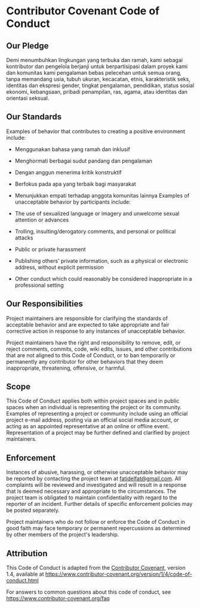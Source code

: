 # Contributor Covenant Code of Conduct

## Our Pledge

Demi menumbuhkan lingkungan yang terbuka dan ramah, kami sebagai
kontributor dan pengelola berjanji untuk berpartisipasi dalam proyek kami dan
komunitas kami pengalaman bebas pelecehan untuk semua orang, tanpa memandang usia, tubuh
ukuran, kecacatan, etnis, karakteristik seks, identitas dan ekspresi gender,
tingkat pengalaman, pendidikan, status sosial ekonomi, kebangsaan, pribadi
penampilan, ras, agama, atau identitas dan orientasi seksual.

## Our Standards

Examples of behavior that contributes to creating a positive environment
include:

* Menggunakan bahasa yang ramah dan inklusif
* Menghormati berbagai sudut pandang dan pengalaman
* Dengan anggun menerima kritik konstruktif
* Berfokus pada apa yang terbaik bagi masyarakat
* Menunjukkan empati terhadap anggota komunitas lainnya
Examples of unacceptable behavior by participants include:

* The use of sexualized language or imagery and unwelcome sexual attention or
 advances
* Trolling, insulting/derogatory comments, and personal or political attacks
* Public or private harassment
* Publishing others' private information, such as a physical or electronic
 address, without explicit permission
* Other conduct which could reasonably be considered inappropriate in a
 professional setting

## Our Responsibilities

Project maintainers are responsible for clarifying the standards of acceptable
behavior and are expected to take appropriate and fair corrective action in
response to any instances of unacceptable behavior.

Project maintainers have the right and responsibility to remove, edit, or
reject comments, commits, code, wiki edits, issues, and other contributions
that are not aligned to this Code of Conduct, or to ban temporarily or
permanently any contributor for other behaviors that they deem inappropriate,
threatening, offensive, or harmful.

## Scope

This Code of Conduct applies both within project spaces and in public spaces
when an individual is representing the project or its community. Examples of
representing a project or community include using an official project e-mail
address, posting via an official social media account, or acting as an appointed
representative at an online or offline event. Representation of a project may be
further defined and clarified by project maintainers.

## Enforcement

Instances of abusive, harassing, or otherwise unacceptable behavior may be
reported by contacting the project team at fatidelfat@gmail.com. All
complaints will be reviewed and investigated and will result in a response that
is deemed necessary and appropriate to the circumstances. The project team is
obligated to maintain confidentiality with regard to the reporter of an incident.
Further details of specific enforcement policies may be posted separately.

Project maintainers who do not follow or enforce the Code of Conduct in good
faith may face temporary or permanent repercussions as determined by other
members of the project's leadership.

## Attribution

This Code of Conduct is adapted from the [Contributor Covenant][homepage], version 1.4,
available at https://www.contributor-covenant.org/version/1/4/code-of-conduct.html

[homepage]: https://www.contributor-covenant.org

For answers to common questions about this code of conduct, see
https://www.contributor-covenant.org/faq
